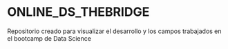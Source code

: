 # ONLINE_DS_THEBRIDGE
Repositorio creado para visualizar el desarrollo y los campos trabajados en el bootcamp de Data Science
